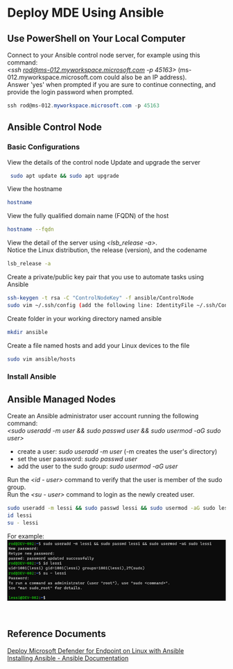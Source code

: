 # Deploy MDE Using Ansible

## Use PowerShell on Your Local Computer
Connect to your Ansible control node server, for example using this command:<br>
_<ssh rod@ms-012.myworkspace.microsoft.com -p 45163>_ (ms-012.myworkspace.microsoft.com could also be an IP address).<br> 
Answer 'yes' when prompted if you are sure to continue connecting, and provide the login password when prompted.<br>
```PowerShell
ssh rod@ms-012.myworkspace.microsoft.com -p 45163
```

## Ansible Control Node
### Basic Configurations
View the details of the control node
Update and upgrade the server<br>
```bash
 sudo apt update && sudo apt upgrade
 ```
View the hostname<br>
```bash
hostname
```
View the fully qualified domain name (FQDN) of the host<br>
```bash
hostname --fqdn
```
View the detail of the server using _<lsb_release -a>_.<br> 
Notice the Linux distribution, the release (version), and the codename<br>
```bash
lsb_release -a
```
Create a private/public key pair that you use to automate tasks using Ansible<br>
```bash
ssh-keygen -t rsa -C "ControlNodeKey" -f ansible/ControlNode
sudo vim ~/.ssh/config (add the following line: IdentityFile ~/.ssh/ControlNode)
```

Create folder in your working directory named ansible<br>
```bash
mkdir ansible
```
Create a file named hosts and add your Linux devices to the file<br>
```bash
sudo vim ansible/hosts
```
### Install Ansible

## Ansible Managed Nodes

Create an Ansible administrator user account running the following command:<br>
_<sudo useradd -m user && sudo passwd user && sudo usermod -aG sudo user>_<br>
- create a user: *sudo useradd -m user* (-m creates the user's directory)
- set the user password: *sudo passwd user*
- add the user to the sudo group: *sudo usermod -aG user*<br>

Run the _<id - user>_ command to verify that the user is member of the sudo group.<br>
Run the _<su - user>_ command to login as the newly created user.

```bash
sudo useradd -m lessi && sudo passwd lessi && sudo usermod -aG sudo lessi
id lessi
su - lessi
```
For example:
![Create admin user](/image-1.png)

<br>

## Reference Documents
[Deploy Microsoft Defender for Endpoint on Linux with Ansible](https://learn.microsoft.com/en-us/microsoft-365/security/defender-endpoint/linux-install-with-ansible?view=o365-worldwide)<br>
[Installing Ansible - Ansible Documentation](https://docs.ansible.com/ansible/latest/installation_guide/intro_installation.html)


